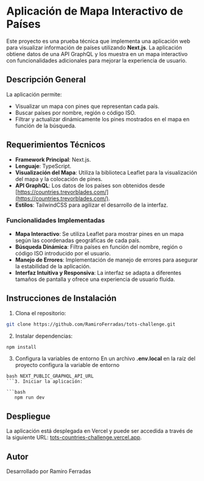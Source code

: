 # Aplicación de Mapa Interactivo de Países

Este proyecto es una prueba técnica que implementa una aplicación web para visualizar información de países utilizando **Next.js**. La aplicación obtiene datos de una API GraphQL y los muestra en un mapa interactivo con funcionalidades adicionales para mejorar la experiencia de usuario.

## Descripción General

La aplicación permite:

- Visualizar un mapa con pines que representan cada país.
- Buscar países por nombre, región o código ISO.
- Filtrar y actualizar dinámicamente los pines mostrados en el mapa en función de la búsqueda.

## Requerimientos Técnicos

- **Framework Principal**: Next.js.
- **Lenguaje**: TypeScript.
- **Visualización del Mapa**: Utiliza la biblioteca Leaflet para la visualización del mapa y la colocación de pines.
- **API GraphQL**: Los datos de los países son obtenidos desde [https://countries.trevorblades.com/](https://countries.trevorblades.com/).
- **Estilos**: TailwindCSS para agilizar el desarrollo de la interfaz.

### Funcionalidades Implementadas

- **Mapa Interactivo**: Se utiliza Leaflet para mostrar pines en un mapa según las coordenadas geográficas de cada país.
- **Búsqueda Dinámica**: Filtra países en función del nombre, región o código ISO introducido por el usuario.
- **Manejo de Errores**: Implementación de manejo de errores para asegurar la estabilidad de la aplicación.
- **Interfaz Intuitiva y Responsiva**: La interfaz se adapta a diferentes tamaños de pantalla y ofrece una experiencia de usuario fluida.

## Instrucciones de Instalación

1. Clona el repositorio:

```bash
git clone https://github.com/RamiroFerradas/tots-challenge.git
```

2. Instalar dependencias:

```bash
npm install
```

3. Configura la variables de entorno
   En un archivo **.env.local** en la raíz del proyecto configura la variable de entorno

````
bash NEXT_PUBLIC_GRAPHQL_API_URL
```3. Iniciar la aplicación:

```bash
   npm run dev
````

## Despliegue

La aplicación está desplegada en Vercel y puede ser accedida a través de la siguiente URL: [tots-countries-challenge.vercel.app](tots-countries-challenge.vercel.app).

## Autor

Desarrollado por Ramiro Ferradas
